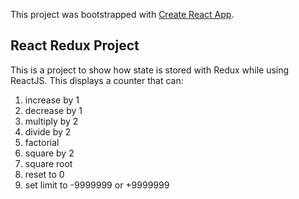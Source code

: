 This project was bootstrapped with [Create React App](https://github.com/facebook/create-react-app).

## React Redux Project

This is a project to show how state is stored with Redux while using ReactJS.
This displays a counter that can:
1. increase by 1
2. decrease by 1
3. multiply by 2
4. divide by 2
5. factorial
6. square by 2
7. square root
8. reset to 0
9. set limit to -9999999 or +9999999
